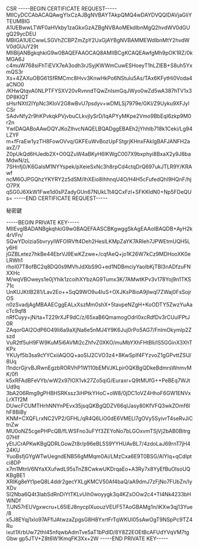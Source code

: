 CSR
-----BEGIN CERTIFICATE REQUEST-----
MIICyDCCAbACAQAwgYIxCzAJBgNVBAYTAkpQMQ4wDAYDVQQIDAVjaGliYTEUMBIG
A1UEBwwLTWF0aHVkby1zaGkxGzAZBgNVBAoMEkdlbnMgQ2hvdWV0dGUgQ29ycDEU
MBIGA1UECwwLSGVhZCBPZmZpY2UxGjAYBgNVBAMMEWdlbnMtY2hvdWV0dGUuY29t
MIIBIjANBgkqhkiG9w0BAQEFAAOCAQ8AMIIBCgKCAQEAwfgMh9pOK1RZ/0kMGA6J
c4muW768siFhTiEVX7eA3odh3rJSyjKWWmCuwESHoeyT1hLZlEB+S8uh5YxmQS3r
Xs+4ZAXuOBG61SfRMCmc8Hvv3KnwHkPo6NStulu5As/TAx6KFytHi0Voda4aCNO0
/KHwQtqvA0NLPTFYSXV20vRvnndTQwZnIsmGqJWyo0wZd5wA387hTV1x3DP8KlQT
sHsrNXtI2IYpNc3KIoV2G8wBvU7psdyv+wDMLSj7979e/GKI/Z9Uyku9XFJylCSr
SAdvNfy2r9hKPvkqkPVjvbuCLkvjlySrD/IqAPYyMKpe2Vmo9BbEqI6zkp9M0r2n
YwIDAQABoAAwDQYJKoZIhvcNAQELBQADggEBAEh2jYhhIb718k1Ceki/Lg94LZYF
m+fFraEw1yzTH8FowOVvq/GKFEuWvBozUpFStgrjKHnxFAkIgBAFJANFH2aaxZ/7
Z0pUkQd6HJedb2X+O0QZuW4aBKyH6lKWgC007X9bxphyi8BxaX2y9J8baMdwN/zL
7SHnfj0/K6GaIsM1NYYspek/pXeieSxNc3h8rpCd4ctqDrQ697ukJTLR9Y/KRAwf
ncM6OJPGQhzYKYRY2z5dSM/IhXEio8IhhnqU4O/H4H5cFufedQhl9HQnF/hjO7PX
qSG0J6XkW1Fwe1d0sPZadyGUn67NUkLTt4QCxFzl+SFKKldN0+Np5FDeQUs=
-----END CERTIFICATE REQUEST-----





秘密鍵

-----BEGIN PRIVATE KEY-----
MIIEvgIBADANBgkqhkiG9w0BAQEFAASCBKgwggSkAgEAAoIBAQDB+AyH2k4rVFn/
SQwYDolzia5bvryyIWFOIRVft4Deh2HeslLKMpZaYK7ARIeh7JPWEtmUQH5Ly6Hl
jGZBLetez7hkBe44EbrVJ9EwKZzwe+/cqfAeQ+jo1K26W7kCz9MDHooXK0eLRWh1
rhoI07T8ofBC2q8DQ0s9MVhJdXbS9G+ed1NDBmciyYaolbKjTBl3nADfzuFNXXHc
M/wqVBOweys1e0jYhik1zcoihXYbzAG9Tumx3K/7AMwtKPv3v178Yoj9n1TKS71c
UnKUJKtIB281/Lav2Eo++SqQ9WO9u4IuS+OXJKsP8ioA9jIwql7ZWaj0FsSojrOS
n0zSvadjAgMBAAECggEALxXszMm0shX+5tavpeNZgH+KoODTY5ZwzYuAacTc9qf8
nRfCuyy+jN/ta+T229rXJF9dC/z/65xaB6QmamogOdrI0xcRdfDv3rCUulFPtJ0R
ZAqorGAl2OdP6O49Ii6a9aXjNa6e5nMJ4Y9K6Juj0rPo5AG7/FnImOkymlp2Zszd
VuR2tf5uH9FW9KuM5i6AVMl2cZhfvZ0XKO/muMbYXhFHtBli/lS5GGinX3XhTKPx
YKUyf5b3sa9cYYCxiiAQOQ+aoSIJ2CVO3z4+8KwSpIf4FYzvoZ1gGPvttZSU/8Uq
l1ndcrGjrvBJRwnEgzbRORVhP1W110bEMVJKLpir0QKBgQDkeBdmrsWnmvMK/0fl
k5xRFAdBFeVYb/wW2x97IOX1vk27Zo5qiG/Euraxr+Q9tMUfG++PeBEq7WJtUd9q
3bA206Rmg9gPHBHSRKssz3iHPtkYHoC+oW8/0jDC1oVZ4HhoF6GW1ENVxLrXTf2M
DUwcFCUMTHrhNNYnPEvx35jsqQKBgQDZV66qlJasy80KfVFQ3wkZOmf6lhF8BiBy
KNM+CXQFLrxNC2VP2/GFHL/qR4Q6LiO0dE6VMELl7gOVy5SyivrT4seRvJiCtnZw
MU0oNZ5cgePHPcQB/fLWSFno3uFYf3ZEYoNo7bLGOxvmTSjVj2bAB0Bitrg07HIf
yEtJCrAPKwKBgQDRLGowZt8r/p96eBL5S9YYHUAvBL7/4zdoLaJ69rnT7jH424KU
YuoBsfjGYgWTwUegndENB56gMMqm0Ai/LMzCxa6E9T0BSG/AlYIq+qCdIptci8DP
x7m1MtnV6NYaXXufwdL95sTnZ8CwkwUKDrqaEo+A3Ry7x8YyEfBuOIsoUQKBgBE1
XRIKg8eYt1peQ8L4ddr2gecYXLgKMCV50Af4baQ/aA9dmJ7zFjNo7FUbZn/IyXDv
SI2Nba6Q4t3IabSdRnDiYtTKLvUih0woyygk3q4KZsOOw2c4+TI4Nk4233bHWNDf
T/JN57rEUVgxwcru+L65lEJ8nycplXuouzVEUF5TAoGBAMg1n/iKXw3qj13Yue/8
x5J8EYqj1xlo97AFflJAtwzaZpgsG8H8YxrtFrTqWKUI05sAwOgT9NSpPc9TZ4Ru
ixut1XrbUw72thl45nfqwbAdmTve5aT1bPdID/8Y8Z2EOEtBcAFUdYVqVM7tgGbw
gp5JTV+Z8t6W1KmqFK3Xx+2W
-----END PRIVATE KEY-----
